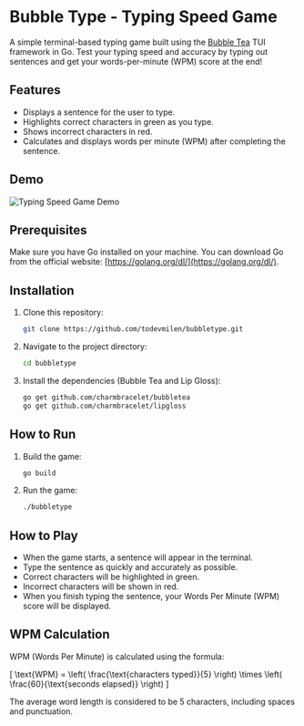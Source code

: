# Bubble Type - Typing Speed Game

A simple terminal-based typing game built using the [Bubble Tea](https://github.com/charmbracelet/bubbletea) TUI framework in Go. Test your typing speed and accuracy by typing out sentences and get your words-per-minute (WPM) score at the end!

## Features

- Displays a sentence for the user to type.
- Highlights correct characters in green as you type.
- Shows incorrect characters in red.
- Calculates and displays words per minute (WPM) after completing the sentence.

## Demo

![Typing Speed Game Demo](demo.gif)

## Prerequisites

Make sure you have Go installed on your machine. You can download Go from the official website: [https://golang.org/dl/](https://golang.org/dl/).

## Installation

1. Clone this repository:

   ```bash
   git clone https://github.com/todevmilen/bubbletype.git
   ```

2. Navigate to the project directory:

   ```bash
   cd bubbletype
   ```

3. Install the dependencies (Bubble Tea and Lip Gloss):

   ```bash
   go get github.com/charmbracelet/bubbletea
   go get github.com/charmbracelet/lipgloss
   ```

## How to Run

1. Build the game:

   ```bash
   go build
   ```

2. Run the game:

   ```bash
   ./bubbletype
   ```

## How to Play

- When the game starts, a sentence will appear in the terminal.
- Type the sentence as quickly and accurately as possible.
- Correct characters will be highlighted in green.
- Incorrect characters will be shown in red.
- When you finish typing the sentence, your Words Per Minute (WPM) score will be displayed.

## WPM Calculation

WPM (Words Per Minute) is calculated using the formula:

\[
\text{WPM} = \left( \frac{\text{characters typed}}{5} \right) \times \left( \frac{60}{\text{seconds elapsed}} \right)
\]

The average word length is considered to be 5 characters, including spaces and punctuation.
